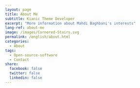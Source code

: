 ```yaml
---
layout: page
title: About Me
subtitle: Kianic Theme Developer
excerpt: "More information about Mahdi Baghbani's interests"
lang-ref: about-me
image: /images/Cornered-Stairs.svg
permalink: /english/about.html
categories:
  - About
tags:
  - Open-source-software
  - Contact
share:
  facebook: false
  twitter: false
  linkedin: false
---
```


<!-- Hello. My name is Mahdi and I'm the lone developer of Kianic.

## Website
For a long time, I was proponent of
[**<i class="fab fa-wordpress-simple kianic-icon-wordpress" aria-hidden="true"></i> Wordpress**](https://wordpress.org "Wordpress"){:target="_blank"}
as blogging platform, but more recently I've started to prefer static website generators.
I'm currently using [**<i class="kiasimcons kiasimcons-jekyll kiasimcons-color-jekyll"></i> Jekyll**](https://jekyllrb.com "Jekyll's website"){:target="_blank"} framework for development,
I have decided to use Jekyll because of it's integration with both
[**<i class="fab fa-gitlab kianic-icon-gitlab" aria-hidden="true"></i> GitLab Pages**](https://gitlab.com/pages "GitLab Pages"){:target="_blank"}
and
[**<i class="fab fa-github kianic-icon-github" aria-hidden="true"></i> GitHub Pages**](https://pages.github.com "GitHub Pages"){:target="_blank"}.
In exchange for a little convenience and functionality, a static website is faster and more secure and I have more
control over my own website.

You can find more about me on my personal website
<a href="https://MahdiBaghbani.ir" target="_blank"><i class="fa fa-globe-europe kianic-icon-globe" aria-hidden="true"></i></a>
`MahdiBaghbani.ir`.

## Contact
I’m always happy to hear from visitors so feel free to get in touch with any questions, feedback or ideas. My preferred
method of contact is through Twitter, but you can also email me. I try to respond to all messages, but please be patient
as it might take a few days before I even get to read your message!

Direct your emails to <a href="mailto:{{ site.email }}" target="_blank"><i class="far fa-envelope kianic-icon-envelope" aria-hidden="true"></i></a> `mahdibaghbani@protonmail.com`.

If you wish to use PGP/GPG, my key ID is <i class="fa fa-key kianic-icon-key" aria-hidden="true"></i> `0x2C46C1D0` and can be downloaded
from any major key-server such as `pgp.mit.edu`

## Ways to contact me

<a class= "kianic-icon" href="https://twitter.com/{{ site.twitter }}" target="_blank"><i class="fab fa-2x fa-twitter kianic-icon-twitter" aria-hidden="true"></i></a>
<a class= "kianic-icon" href="https://telegram.me/{{ site.telegram }}" target="_blank"><i class="fab fa-2x fa-telegram kianic-icon-telegram" aria-hidden="true"></i></a>
<a class= "kianic-icon" href="https://keybase.io/{{ site.keybase }}" target="_blank"><i class="fab fa-2x fa-keybase kianic-icon-twitter" aria-hidden="true"></i></a>
<a class= "kianic-icon" href="mailto:{{ site.email }}" target="_blank"><i class="far fa-2x fa-envelope kianic-icon-envelope" aria-hidden="true"></i></a> -->